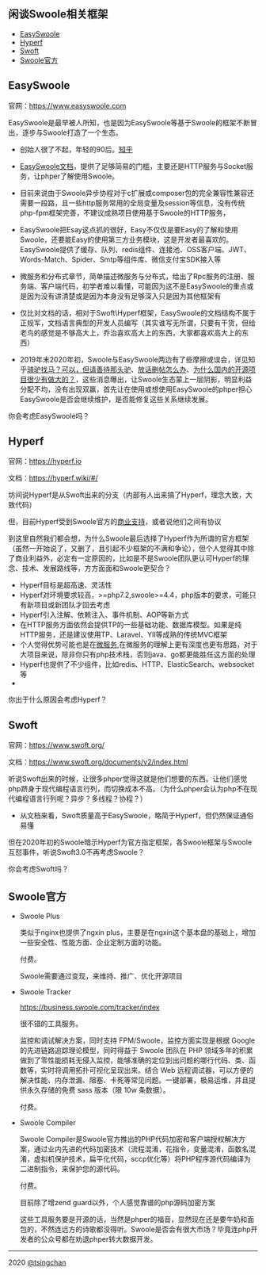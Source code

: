 闲谈Swoole相关框架
----
<!-- TOC -->

- [EasySwoole](#easyswoole)
- [Hyperf](#hyperf)
- [Swoft](#swoft)
- [Swoole官方](#swoole官方)

<!-- /TOC -->


## EasySwoole

官网：https://www.easyswoole.com

EasySwoole是最早被人所知，也是因为EasySwoole等基于Swoole的框架不断冒出，逐步与Swoole打造了一个生态。

- 创始人很了不起，年轻的90后。[知乎](https://www.zhihu.com/people/ru-guo-de-ru-guo-36-89)
- [EasySwoole文档](https://www.easyswoole.com/Cn/Preface/introduction.html)，提供了足够简易的门槛，主要还是HTTP服务与Socket服务，让phper了解使用Swoole。

- 目前来说由于Swoole异步协程对于c扩展或composer包的完全兼容性兼容还需要一段路，且一些http服务常用的全局变量及session等信息，没有传统php-fpm框架完善，不建议成熟项目使用基于Swoole的HTTP服务，
- EasySwoole把Esay这点抓的很好，Easy不仅仅是要Easy的了解和使用Swoole，还要能Easy的使用第三方业务模块，这是开发者最喜欢的。EasySwoole提供了缓存、队列、redis组件、连接池、OSS客户端、JWT、Words-Match、Spider、Smtp等组件库、微信支付宝SDK接入等
- 微服务和分布式章节，简单描述微服务与分布式，给出了Rpc服务的注册、服务端、客户端代码，初学者难以看懂，可能因为这不是EasySwoole的重点或是因为没有讲清楚或是因为本身没有足够深入只是因为其他框架有
- 仅比对文档的话，相对于Swoft\Hyperf框架，EasySwoole的文档结构不属于正规军，文档语言典型的开发人员编写（其实谁写无所谓，只要有干货，但给老鸟的感觉是不够高大上，乔治喜欢高大上的东西，大家都喜欢高大上的东西）
- 2019年末2020年初，Swoole与EasySwoole两边有了些摩擦或误会，详见知乎[骑驴找马？可以，但请善待那头驴](https://zhuanlan.zhihu.com/p/103182712)、[放话删帖怎么办](https://zhuanlan.zhihu.com/p/103373502)、[为什么国内的开源项目很少有做大的？](https://zhuanlan.zhihu.com/p/103018763)，这些消息曝出，让Swoole生态蒙上一层阴影，明显利益分配不均，没有出现双赢，首先让在使用或想使用EasySwoole的phper担心EasySwoole是否会继续维护，是否能修复这些关系继续发展。

你会考虑EasySwoole吗？


## Hyperf

官网：https://hyperf.io

文档：https://hyperf.wiki/#/

坊间说Hyperf是从Swoft出来的分支（内部有人出来搞了Hyperf，理念大致，大致代码）

但，目前Hyperf受到Swoole官方的[商业支持](https://www.swoole-cloud.com/?from=hyperf.io)，或者说他们之间有协议

到这里自然我们都会想，为什么Swoole最后选择了Hyperf作为所谓的官方框架（虽然一开始说了，又删了，且引起不少框架的不满和争论），但个人觉得其中除了商业利益外，必定有一定原因的，比如是不是Swoole团队更认可Hyperf的理念、技术、发展路线等，方方面面和Swoole更契合？

- Hyperf目标是超高速、灵活性
- Hyperf对环境要求较高，>=php7.2,swoole>=4.4，php版本的要求，可能只有新项目或新团队才回去考虑
- Hyperf引入注解、依赖注入、事件机制、AOP等新方式
- 在HTTP服务方面依然会提供TP的一些基础功能、数据库模型。如果是纯HTTP服务，还是建议使用TP、Laravel、YII等成熟的传统MVC框架
- 个人觉得优势可能也是在[微服务](https://hyperf.wiki/#/zh-cn/microservice),在微服务的理解上更有深度也更有思路，对于大项目来说，除非你只有php技术栈，否则java、go都更能胜任这方面的处理
- Hyperf也提供了不少组件，比如redis、HTTP、ElasticSearch、websocket等
- 


你出于什么原因会考虑Hyperf？

## Swoft

官网：https://www.swoft.org/

文档：https://www.swoft.org/documents/v2/index.html

听说Swoft出来的时候，让很多phper觉得这就是他们想要的东西。让他们感觉php跻身于现代编程语言行列，而切换成本不高。（为什么phper会认为php不在现代编程语言行列呢？异步？多线程？协程？）




- 从文档来看，Swoft质量高于EasySwoole，略简于Hyperf，但仍然保证通俗易懂


但在2020年初的Swoole暗示Hyperf为官方指定框架，各Swoole框架与Swoole互怼事件，听说Swoft3.0不再考虑Swoole？

你会考虑Swoft吗？


## Swoole官方


- Swoole Plus

    类似于nginx也提供了ngxin plus，主要是在ngxin这个基本盘的基础上，增加一些安全性、性能方面、企业定制方面的功能。

    付费。

    Swoole需要通过变现，来维持、推广、优化开源项目

- Swoole Tracker

    https://business.swoole.com/tracker/index

    很不错的工具服务。

    监控和调试解决方案，同时支持 FPM/Swoole，监控方面实现是根据 Google 的先进链路追踪理论模型，同时得益于 Swoole 团队在 PHP 领域多年的积累做到了零性能损耗无侵入监控，能够准确的定位到出问题的哪行代码、类、函数等，实时将调用拓扑可视化呈现出来。结合 Web 远程调试器，可以方便的解决性能、内存泄漏、阻塞、卡死等常见问题。一键部署，极易运维，并且提供永久存储的免费 sass 版本（限 10w 条数据）。

    付费。
    


- Swoole Compiler


    Swoole Compiler是Swoole官方推出的PHP代码加密和客户端授权解决方案，通过业内先进的代码加密技术（流程混淆，花指令，变量混淆，函数名混淆，虚拟机保护技术，扁平化代码，sccp优化等）将PHP程序源代码编译为二进制指令，来保护您的源代码。

    付费。

    目前除了增zend guard以外，个人感觉靠谱的php源码加密方案

    这些工具服务要是开源的话，当然是phper的福音，显然现在还是要牛奶和面包的，不然连远方的诗歌都没得听。Swoole是否会有很大市场？毕竟连php开发者的公众号都在劝退phper转大数据开发。

----

2020 [@tsingchan](http://www.9ong.com)




